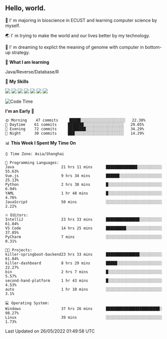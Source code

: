 ## Hello, world.

🏫 I' m majoring in bioscience in ECUST and learning computer science by myself.

🌏 I' m trying to make the world and our lives better by my technology.

🧬 I' m dreaming to explict the meaning of genome with computer in bottom-up strategy.

🔡 **What I am learning**

Java/Reverse/Database/R

🌟 **My Skills**

![](https://img.shields.io/badge/-Python-FFD43B?logo=python&labelColor=306998&logoColor=FFF)
![](https://img.shields.io/badge/-Linux-000000?logo=Linux&logoColor=fff)
![](https://img.shields.io/badge/-Docker-FFF?logo=Docker&labelColor=2496ED&logoColor=fff)
![](https://img.shields.io/badge/-Java-f89820?logo=java&labelColor=5382a1&logoColor=fff)
![](https://img.shields.io/badge/-MySQL-00758F?logo=mysql&labelColor=F29111&logoColor=FFF)
![](https://img.shields.io/badge/-Vue-34495E?logo=vue.js&labelColor=41B883&logoColor=FFF)
![](https://img.shields.io/badge/-SpringBoot-FFF?logo=SpringBoot&labelColor=6DB33F&logoColor=FFF)

<!--START_SECTION:waka-->
![Code Time](http://img.shields.io/badge/Code%20Time-0%20secs-blue)

**I'm an Early 🐤** 

```text
🌞 Morning    47 commits     █████░░░░░░░░░░░░░░░░░░░░   22.38% 
🌆 Daytime    61 commits     ███████░░░░░░░░░░░░░░░░░░   29.05% 
🌃 Evening    72 commits     ████████░░░░░░░░░░░░░░░░░   34.29% 
🌙 Night      30 commits     ███░░░░░░░░░░░░░░░░░░░░░░   14.29%

```


📊 **This Week I Spent My Time On** 

```text
⌚︎ Time Zone: Asia/Shanghai

💬 Programming Languages: 
Java                     21 hrs 11 mins      ██████████████░░░░░░░░░░░   55.63% 
Vue.js                   9 hrs 34 mins       ██████░░░░░░░░░░░░░░░░░░░   25.13% 
Python                   2 hrs 38 mins       █░░░░░░░░░░░░░░░░░░░░░░░░   6.94% 
YAML                     1 hr 48 mins        █░░░░░░░░░░░░░░░░░░░░░░░░   4.76% 
JavaScript               50 mins             ░░░░░░░░░░░░░░░░░░░░░░░░░   2.22%

🔥 Editors: 
IntelliJ                 23 hrs 33 mins      ███████████████░░░░░░░░░░   61.84% 
VS Code                  14 hrs 25 mins      █████████░░░░░░░░░░░░░░░░   37.85% 
PyCharm                  7 mins              ░░░░░░░░░░░░░░░░░░░░░░░░░   0.31%

🐱‍💻 Projects: 
killer-springboot-backend23 hrs 33 mins      ███████████████░░░░░░░░░░   61.84% 
killer-dashboard         8 hrs 29 mins       █████░░░░░░░░░░░░░░░░░░░░   22.27% 
bin                      2 hrs 7 mins        █░░░░░░░░░░░░░░░░░░░░░░░░   5.57% 
second-hand-platform     1 hr 43 mins        █░░░░░░░░░░░░░░░░░░░░░░░░   4.53% 
auto                     1 hr 10 mins        ░░░░░░░░░░░░░░░░░░░░░░░░░   3.1%

💻 Operating System: 
Windows                  37 hrs 26 mins      ████████████████████████░   98.27% 
Linux                    39 mins             ░░░░░░░░░░░░░░░░░░░░░░░░░   1.73%

```


 Last Updated on 26/05/2022 01:49:58 UTC
<!--END_SECTION:waka-->


<!--
**Shigure19/Shigure19** is a ✨ _special_ ✨ repository because its `README.md` (this file) appears on your GitHub profile.

Here are some ideas to get you started:

- 🔭 I’m currently working on ...
- 🌱 I’m currently learning ...
- 👯 I’m looking to collaborate on ...
- 🤔 I’m looking for help with ...
- 💬 Ask me about ...
- 📫 How to reach me: ...
- 😄 Pronouns: ...
- ⚡ Fun fact: ...
-->
